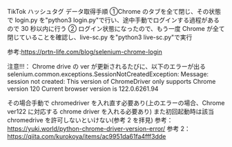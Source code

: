 TikTok ハッシュタグ データ取得手順
①Chrome のタブを全て閉じ、その状態で login.py を"python3 login.py"で行い、途中手動でログインする過程があるので 30 秒以内に行う
② ログイン状態になったので、もう一度 Chrome が全て閉じていることを確認し、live-sc.py を"python3 live-sc.py"で実行

参考:https://prtn-life.com/blog/selenium-chrome-login

注意!!!：
Chrome drive の ver が更新されるたびに、以下のエラーが出る
selenium.common.exceptions.SessionNotCreatedException: Message: session not created: This version of ChromeDriver only supports Chrome version 120
Current browser version is 122.0.6261.94

その場合手動で chromedriver を入れ直す必要あり(上のエラーの場合、Chrome ver122 に対応する chrome driver を入れる必要あり)
また初回起動時は該当 chromedrive を許可しないといけない(参考 2 を拝見)
参考：https://yuki.world/python-chrome-driver-version-error/
参考 2：https://qiita.com/kurokoya/items/ac9951da61fa4fff3dde
